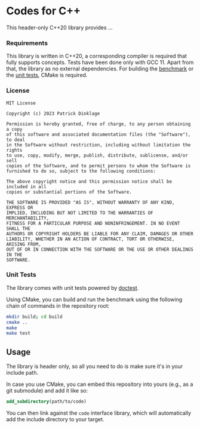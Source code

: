 # Codes for C++

This header-only C++20 library provides &hellip;



### Requirements

This library is written in C++20, a corresponding compiler is required that fully supports concepts. Tests have been done only with GCC 11. Apart from that, the library as no external dependencies. For building the [benchmark](#benchmark) or the [unit tests](#unit-tests), CMake is required.

### License

```
MIT License

Copyright (c) 2023 Patrick Dinklage

Permission is hereby granted, free of charge, to any person obtaining a copy
of this software and associated documentation files (the "Software"), to deal
in the Software without restriction, including without limitation the rights
to use, copy, modify, merge, publish, distribute, sublicense, and/or sell
copies of the Software, and to permit persons to whom the Software is
furnished to do so, subject to the following conditions:

The above copyright notice and this permission notice shall be included in all
copies or substantial portions of the Software.

THE SOFTWARE IS PROVIDED "AS IS", WITHOUT WARRANTY OF ANY KIND, EXPRESS OR
IMPLIED, INCLUDING BUT NOT LIMITED TO THE WARRANTIES OF MERCHANTABILITY,
FITNESS FOR A PARTICULAR PURPOSE AND NONINFRINGEMENT. IN NO EVENT SHALL THE
AUTHORS OR COPYRIGHT HOLDERS BE LIABLE FOR ANY CLAIM, DAMAGES OR OTHER
LIABILITY, WHETHER IN AN ACTION OF CONTRACT, TORT OR OTHERWISE, ARISING FROM,
OUT OF OR IN CONNECTION WITH THE SOFTWARE OR THE USE OR OTHER DEALINGS IN THE
SOFTWARE.
```

### Unit Tests

The library comes with unit tests powered by [doctest](https://github.com/doctest/doctest).

Using CMake, you can build and run the benchmark using the following chain of commands in the repository root:

```sh
mkdir build; cd build
cmake ..
make
make test
```

## Usage

The library is header only, so all you need to do is make sure it's in your include path.

In case you use CMake, you can embed this repository into yours (e.g., as a git submodule) and add it like so:

```cmake
add_subdirectory(path/to/code)
```

You can then link against the `code` interface library, which will automatically add the include directory to your target.

